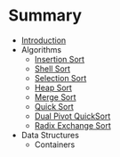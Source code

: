 # Summary

* [Introduction](README.md)
* Algorithms
   * [Insertion Sort](11_insertion_sort.md)
   * [Shell Sort](12_shell_sort.md)
   * [Selection Sort](13_selection_sort.md)
   * [Heap Sort](14_heap_sort.md)
   * [Merge Sort](15_merge_sort.md)
   * [Quick Sort](16_quick_sort.md)
   * [Dual Pivot QuickSort](17_dual_pivot_quicksort.md)
   * [Radix Exchange Sort](18_radix_exchange_sort.md)
* Data Structures
   * Containers


